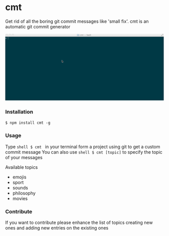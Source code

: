 cmt
===

Get rid of all the boring git commit messages like 'small fix'. cmt is an automatic git commit generator

![demo](demo.gif)

### Installation

```shell
$ npm install cmt -g
```

### Usage

Type ```shell $ cmt ``` in your terminal form a project using git to get a custom commit message
You can also use ```shell $ cmt [topic]``` to specify the topic of your messages


Available topics

- emojis
- sport
- sounds
- philosophy
- movies

### Contribute

If you want to contribute please enhance the list of topics creating new ones and adding new entries on the existing ones

